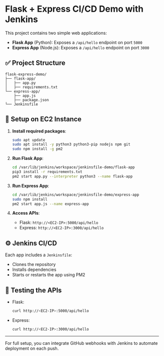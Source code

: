 # Flask + Express CI/CD Demo with Jenkins

This project contains two simple web applications:
- **Flask App** (Python): Exposes a `/api/hello` endpoint on port `5000`
- **Express App** (Node.js): Exposes a `/api/hello` endpoint on port `3000`

## ✅ Project Structure

```
flask-express-demo/
├── flask-app/
│   ├── app.py
│   ├── requirements.txt
└── express-app/
    ├── app.js
    ├── package.json
└── Jenkinsfile   
```

## 🚀 Setup on EC2 Instance

1. **Install required packages**:
   ```bash
   sudo apt update
   sudo apt install -y python3 python3-pip nodejs npm git
   sudo npm install -g pm2
   ```

2. **Run Flask App**:
   ```bash
   cd /var/lib/jenkins/workspace/jenkinsfile-demo/flask-app
   pip3 install -r requirements.txt
   pm2 start app.py --interpreter python3 --name flask-app
   ```

3. **Run Express App**:
   ```bash
   cd /var/lib/jenkins/workspace/jenkinsfile-demo/express-app
   sudo npm install
   pm2 start app.js --name express-app
   ```

4. **Access APIs**:
   - Flask: `http://<EC2-IP>:5000/api/hello`
   - Express: `http://<EC2-IP>:3000/api/hello`

## ⚙️ Jenkins CI/CD

Each app includes a `Jenkinsfile`:
- Clones the repository
- Installs dependencies
- Starts or restarts the app using PM2

## 🧪 Testing the APIs

- Flask:
  ```bash
  curl http://<EC2-IP>:5000/api/hello
  ```

- Express:
  ```bash
  curl http://<EC2-IP>:3000/api/hello
  ```

---

For full setup, you can integrate GitHub webhooks with Jenkins to automate deployment on each push.
